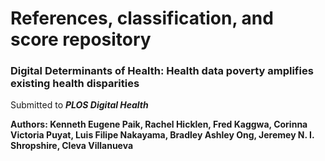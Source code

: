# References, classification, and score repository
### **Digital Determinants of Health: Health data poverty amplifies existing health disparities**
Submitted to ***PLOS Digital Health***

**Authors: Kenneth Eugene Paik, Rachel Hicklen, Fred Kaggwa, Corinna Victoria Puyat, Luis Filipe Nakayama, Bradley Ashley Ong, Jeremey N. I. Shropshire, Cleva Villanueva**




